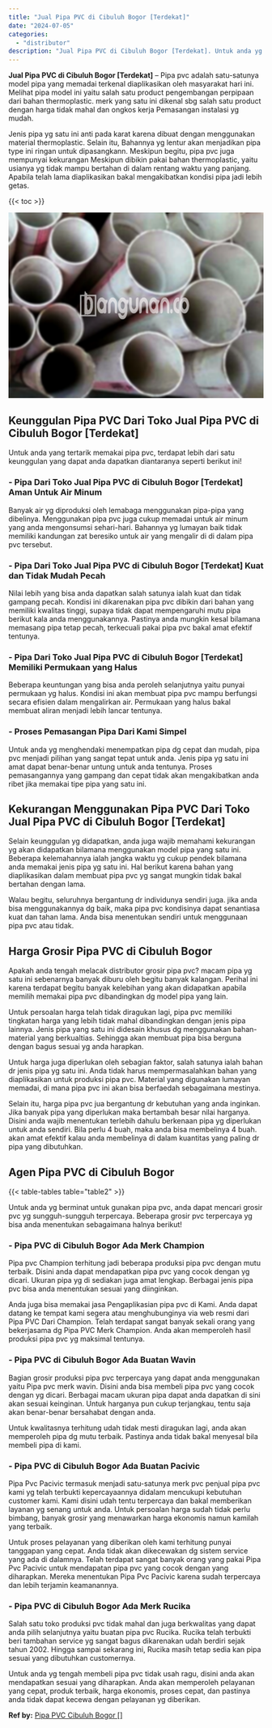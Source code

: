 ```yaml
---
title: "Jual Pipa PVC di Cibuluh Bogor [Terdekat]"
date: "2024-07-05"
categories: 
  - "distributor"
description: "Jual Pipa PVC di Cibuluh Bogor [Terdekat]. Untuk anda yg tengah membeli pipa pvc tidak usah ragu, disini anda akan mendapatkan sesuai yang diharapkan. Anda a..."
---
```


**Jual Pipa PVC di Cibuluh Bogor \[Terdekat\]** – Pipa pvc adalah satu-satunya model pipa yang memadai terkenal diaplikasikan oleh masyarakat hari ini. Melihat pipa model ini yaitu salah satu product pengembangan perpipaan dari bahan thermoplastic. merk yang satu ini dikenal sbg salah satu product dengan harga tidak mahal dan ongkos kerja Pemasangan instalasi yg mudah.

Jenis pipa yg satu ini anti pada karat karena dibuat dengan menggunakan material thermoplastic. Selain itu, Bahannya yg lentur akan menjadikan pipa type ini ringan untuk dipasangkann. Meskipun begitu, pipa pvc juga mempunyai kekurangan Meskipun dibikin pakai bahan thermoplastic, yaitu usianya yg tidak mampu bertahan di dalam rentang waktu yang panjang. Apabila telah lama diaplikasikan bakal mengakibatkan kondisi pipa jadi lebih getas.

{{< toc >}}

![Jual Pipa PVC di Cibuluh Bogor [Terdekat]](/images/jaul-pipa-pvc-34.png)

## Keunggulan Pipa PVC Dari Toko Jual Pipa PVC di Cibuluh Bogor \[Terdekat\]

Untuk anda yang tertarik memakai pipa pvc, terdapat lebih dari satu keunggulan yang dapat anda dapatkan diantaranya seperti berikut ini!

### \- Pipa Dari Toko Jual Pipa PVC di Cibuluh Bogor \[Terdekat\] Aman Untuk Air Minum

Banyak air yg diproduksi oleh lemabaga menggunakan pipa-pipa yang dibelinya. Menggunakan pipa pvc juga cukup memadai untuk air minum yang anda mengonsumsi sehari-hari. Bahannya yg lumayan baik tidak memiliki kandungan zat beresiko untuk air yang mengalir di di dalam pipa pvc tersebut.

### \- Pipa Dari Toko Jual Pipa PVC di Cibuluh Bogor \[Terdekat\] Kuat dan Tidak Mudah Pecah

Nilai lebih yang bisa anda dapatkan salah satunya ialah kuat dan tidak gampang pecah. Kondisi ini dikarenakan pipa pvc dibikin dari bahan yang memiliki kwalitas tinggi, supaya tidak dapat mempengaruhi mutu pipa berikut kala anda menggunakannya. Pastinya anda mungkin kesal bilamana memasang pipa tetap pecah, terkecuali pakai pipa pvc bakal amat efektif tentunya.

### \- Pipa Dari Toko Jual Pipa PVC di Cibuluh Bogor \[Terdekat\] Memiliki Permukaan yang Halus

Beberapa keuntungan yang bisa anda peroleh selanjutnya yaitu punyai permukaan yg halus. Kondisi ini akan membuat pipa pvc mampu berfungsi secara efisien dalam mengalirkan air. Permukaan yang halus bakal membuat aliran menjadi lebih lancar tentunya.

### \- Proses Pemasangan Pipa Dari Kami Simpel

Untuk anda yg menghendaki menempatkan pipa dg cepat dan mudah, pipa pvc menjadi pilihan yang sangat tepat untuk anda. Jenis pipa yg satu ini amat dapat benar-benar untung untuk anda tentunya. Proses pemasangannya yang gampang dan cepat tidak akan mengakibatkan anda ribet jika memakai tipe pipa yang satu ini.

## Kekurangan Menggunakan Pipa PVC Dari Toko Jual Pipa PVC di Cibuluh Bogor \[Terdekat\]

Selain keunggulan yg didapatkan, anda juga wajib memahami kekurangan yg akan didapatkan bilamana menggunakan model pipa yang satu ini. Beberapa kelemahannya ialah jangka waktu yg cukup pendek bilamana anda memakai jenis pipa yg satu ini. Hal berikut karena bahan yang diaplikasikan dalam membuat pipa pvc yg sangat mungkin tidak bakal bertahan dengan lama.

Walau begitu, seluruhnya bergantung dr individunya sendiri juga. jika anda bisa menggunakannya dg baik, maka pipa pvc kondisinya dapat senantiasa kuat dan tahan lama. Anda bisa menentukan sendiri untuk menggunaan pipa pvc atau tidak.

## Harga Grosir Pipa PVC di Cibuluh Bogor

Apakah anda tengah melacak distributor grosir pipa pvc? macam pipa yg satu ini sebenarnya banyak diburu oleh begitu banyak kalangan. Perihal ini karena terdapat begitu banyak kelebihan yang akan didapatkan apabila memilih memakai pipa pvc dibandingkan dg model pipa yang lain.

Untuk persoalan harga telah tidak diragukan lagi, pipa pvc memiliki tingkatan harga yang lebih tidak mahal dibandingkan dengan jenis pipa lainnya. Jenis pipa yang satu ini didesain khusus dg menggunakan bahan-material yang berkualtias. Sehingga akan membuat pipa bisa berguna dengan bagus sesuai yg anda harapkan.

Untuk harga juga diperlukan oleh sebagian faktor, salah satunya ialah bahan dr jenis pipa yg satu ini. Anda tidak harus mempermasalahkan bahan yang diaplikasikan untuk produksi pipa pvc. Material yang digunakan lumayan memadai, di mana pipa pvc ini akan bisa berfaedah sebagaimana mestinya.

Selain itu, harga pipa pvc jua bergantung dr kebutuhan yang anda inginkan. Jika banyak pipa yang diperlukan maka bertambah besar nilai harganya. Disini anda wajib menentukan terlebih dahulu berkenaan pipa yg diperlukan untuk anda sendiri. Bila perlu 4 buah, maka anda bisa membelinya 4 buah. akan amat efektif kalau anda membelinya di dalam kuantitas yang paling dr pipa yang dibutuhkan.

## Agen Pipa PVC di Cibuluh Bogor

{{< table-tables table="table2" >}}

Untuk anda yg berminat untuk gunakan pipa pvc, anda dapat mencari grosir pvc yg sungguh-sungguh terpercaya. Beberapa grosir pvc terpercaya yg bisa anda menentukan sebagaimana halnya berikut!

### \- Pipa PVC di Cibuluh Bogor Ada Merk Champion

Pipa pvc Champion terhitung jadi beberapa produksi pipa pvc dengan mutu terbaik. Disini anda dapat mendapatkan pipa pvc yang cocok dengan yg dicari. Ukuran pipa yg di sediakan juga amat lengkap. Berbagai jenis pipa pvc bisa anda menentukan sesuai yang diinginkan.

Anda juga bisa memakai jasa Pengaplikasian pipa pvc di Kami. Anda dapat datang ke tempat kami segera atau menghubunginya via web resmi dari Pipa PVC Dari Champion. Telah terdapat sangat banyak sekali orang yang bekerjasama dg Pipa PVC Merk Champion. Anda akan memperoleh hasil produksi pipa pvc yg maksimal tentunya.

### \- Pipa PVC di Cibuluh Bogor Ada Buatan Wavin

Bagian grosir produksi pipa pvc terpercaya yang dapat anda menggunakan yaitu Pipa pvc merk wavin. Disini anda bisa membeli pipa pvc yang cocok dengan yg dicari. Berbagai macam ukuran pipa dapat anda dapatkan di sini akan sesuai keinginan. Untuk harganya pun cukup terjangkau, tentu saja akan benar-benar bersahabat dengan anda.

Untuk kwalitasnya terhitung udah tidak mesti diragukan lagi, anda akan memperoleh pipa dg mutu terbaik. Pastinya anda tidak bakal menyesal bila membeli pipa di kami.

### \- Pipa PVC di Cibuluh Bogor Ada Buatan Pacivic

Pipa Pvc Pacivic termasuk menjadi satu-satunya merk pvc penjual pipa pvc kami yg telah terbukti kepercayaannya didalam mencukupi kebutuhan customer kami. Kami disini udah tentu terpercaya dan bakal memberikan layanan yg senang untuk anda. Untuk persoalan harga sudah tidak perlu bimbang, banyak grosir yang menawarkan harga ekonomis namun kamilah yang terbaik.

Untuk proses pelayanan yang diberikan oleh kami terhitung punyai tanggapan yang cepat. Anda tidak akan dikecewakan dg sistem service yang ada di dalamnya. Telah terdapat sangat banyak orang yang pakai Pipa Pvc Pacivic untuk mendapatan pipa pvc yang cocok dengan yang diharapkan. Mereka menentukan Pipa Pvc Pacivic karena sudah terpercaya dan lebih terjamin keamanannya.

### \- Pipa PVC di Cibuluh Bogor Ada Merk Rucika

Salah satu toko produksi pvc tidak mahal dan juga berkwalitas yang dapat anda pilih selanjutnya yaitu buatan pipa pvc Rucika. Rucika telah terbukti beri tambahan service yg sangat bagus dikarenakan udah berdiri sejak tahun 2002. Hingga sampai sekarang ini, Rucika masih tetap sedia kan pipa sesuai yang dibutuhkan customernya.

Untuk anda yg tengah membeli pipa pvc tidak usah ragu, disini anda akan mendapatkan sesuai yang diharapkan. Anda akan memperoleh pelayanan yang cepat, produk terbaik, harga ekonomis, proses cepat, dan pastinya anda tidak dapat kecewa dengan pelayanan yg diberikan.

**Ref by:** [Pipa PVC Cibuluh Bogor []](https://id.wikipedia.org/wiki/Pipa)

